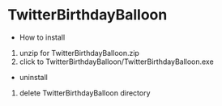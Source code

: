 
# TwitterBirthdayBalloon


* How to install
1. unzip for TwitterBirthdayBalloon.zip
2. click to TwitterBirthdayBalloon/TwitterBirthdayBalloon.exe

* uninstall
1. delete TwitterBirthdayBalloon directory




